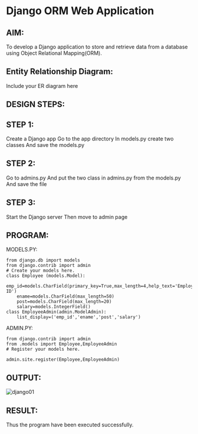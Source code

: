 # Django ORM Web Application

## AIM:

To develop a Django application to store and retrieve data from a database using Object Relational Mapping(ORM).

## Entity Relationship Diagram:

Include your ER diagram here

## DESIGN STEPS:

## STEP 1:

Create a Django app Go to the app directory In models.py create two classes And save the models.py

## STEP 2:

Go to admins.py And put the two class in admins.py from the models.py And save the file

## STEP 3:

Start the Django server Then move to admin page

## PROGRAM:

MODELS.PY:
```
from django.db import models
from django.contrib import admin
# Create your models here.
class Employee (models.Model):
    emp_id=models.CharField(primary_key=True,max_length=4,help_text='Employee ID')
    ename=models.CharField(max_length=50)
    post=models.CharField(max_length=20)
    salary=models.IntegerField()
class EmployeeAdmin(admin.ModelAdmin):
    list_display=('emp_id','ename','post','salary')
```
    
ADMIN.PY:
```
from django.contrib import admin
from .models import Employee,EmployeeAdmin
# Register your models here.

admin.site.register(Employee,EmployeeAdmin)
```
## OUTPUT:

![django01](https://user-images.githubusercontent.com/118916413/230281335-b1cd8cbc-7bbe-4c4a-8959-9abb067a7003.png)


## RESULT:

Thus the program have been executed successfully.
